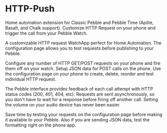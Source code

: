 # HTTP-Push
Home automation extension for Classic Pebble and Pebble Time (Aplite, Basalt, and Chalk support). Customize HTTP Request on your phone and trigger the call from your Pebble Watch.

A customizable HTTP request WatchApp perfect for Home Automation. The configuration page allows you to test requests before publishing to your Pebble.
 
Configure any number of HTTP GET/POST requests on your phone and fire them off on your watch. Setup JSON data for POST calls on the phone. Use the configuration page on your phone to create, delete, reorder and test individual HTTP request.
 
The Pebble interface provides feedback of each call attempt with HTTP status codes (200, 401, 404, etc). Requests are sent asynchronously, so you don't have to wait for a response before firing off another call. Setting the volume on your audio device has never been easier.
 
Save time by testing your requests on the configuration page before making it available to your Pebble. Also if you are sending JSON data, test the formatting right on the phone app.
